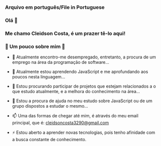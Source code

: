 ### Arquivo em português/File in Portuguese 

### Olá 👋
### Me chamo Cleidson Costa, é um prazer tê-lo aqui!

### 💬 Um pouco sobre mim 💬

* 🔭 Atualmente encontro-me desempregado, entretanto, a procura de um emprego na área da programação de software...

* 🌱 Atualmente estou aprendendo JavaScript e me aprofundando aos poucos nesta linguagem...

* 👯 Estou procurando participar de projetos que estejam relacionados a o que estudo atualmente, e a melhora do conhecimento na área...

* 🤔 Estou a procura de ajuda no meu estudo sobre JavaScript ou de um grupo dispostos a estudar o mesmo...

* 📫 Uma das formas de chegar até mim, é através do meu email principal, que é: cleidsoncosta3290@gmail.com

* ⚡ Estou aberto a aprender novas tecnologias, pois tenho afinidade com a busca constante de conhecimento.
